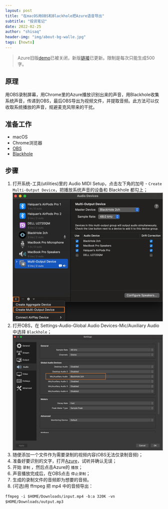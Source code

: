 ```yaml
---
layout: post
title: "在macOS用OBS和Blackhole把Azure语音导出"
subtitle: "投资笔记"
date: 2022-02-25
author: "shisaq"
header-img: "img/about-bg-walle.jpg"
tags: [howto]
---
```


> Azure旧版[demo](https://azure.microsoft.com/zh-cn/services/cognitive-services/text-to-speech/#overview)已被关闭，新版[链接](https://speech.microsoft.com/audiocontentcreation)已更新。限制是每次只能生成500字。

## 原理

用OBS录制屏幕，用Chrome里的Azure播放识别出来的声音，用Blackhole收集系统声音，传递到OBS，最后OBS导出为视频文件，并提取音频。此方法可以仅收取系统播放的声音，规避麦克风带来的干扰。

## 准备工作

* macOS
* Chrome浏览器
* [OBS](https://obsproject.com)
* [Blackhole](https://github.com/ExistentialAudio/BlackHole)

## 步骤

1. 打开系统-工具(utilities)里的 Audio MIDI Setup，点击左下角的加号 - `Create Multi-Output Device`，把播放系统声音的设备和 Blackhole 都勾上；![Audio-MIDI-Setup](https://github.com/shisaq/images/blob/master/images/Audio-MIDI-Setup.jpg?raw=true)
2. 打开OBS，在 Settings-Audio-Global Audio Devices-Mic/Auxiliary Audio 中选择 `Blackhole`；![OBS-Blackhole](https://github.com/shisaq/images/blob/master/images/OBS-Blackhole.jpg?raw=true)
3. 随便添加一个文件作为需要录制的视频内容(OBS无法仅录制音频)；
4. 准备好要识别的文字，打开[Azure](https://speech.microsoft.com/audiocontentcreation)，试听并确认无误；
5. 开始 `录制` ，然后点击Azure的 `播放`；
6. 声音播放完成后，在OBS点击 `停止录制`；
7. 生成的录制文件的音频即为想要的音频。
8. (可选)用 ffmpeg 把 mp4 中的音频导出：

`ffmpeg -i $HOME/Downloads/input.mp4 -b:a 320K -vn $HOME/Downloads/output.mp3`